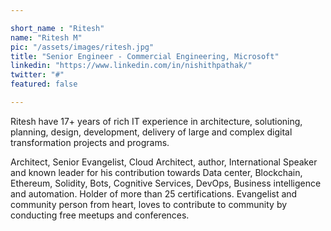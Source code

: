 ```yaml
---

short_name : "Ritesh"
name: "Ritesh M"
pic: "/assets/images/ritesh.jpg"
title: "Senior Engineer - Commercial Engineering, Microsoft"
linkedin: "https://www.linkedin.com/in/nishithpathak/"
twitter: "#"
featured: false

---
```


Ritesh have 17+ years of rich IT experience in architecture, solutioning, planning, design, development, delivery of large and complex digital transformation projects and programs.

Architect, Senior Evangelist, Cloud Architect, author, International Speaker and known leader for his contribution towards Data center, Blockchain, Ethereum, Solidity, Bots, Cognitive Services, DevOps, Business intelligence and automation. Holder of more than 25 certifications. Evangelist and community person from heart, loves to contribute to community by conducting free meetups and conferences.